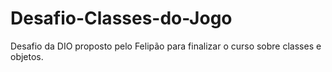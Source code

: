 # Desafio-Classes-do-Jogo
Desafio da DIO proposto pelo Felipão para finalizar o curso sobre classes e objetos.
